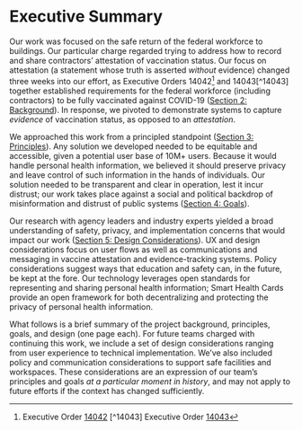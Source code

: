 # Executive Summary

Our work was focused on the safe return of the federal workforce to buildings. Our particular charge regarded trying to address how to record and share contractors’ attestation of vaccination status. Our focus on attestation (a statement whose truth is asserted *without* evidence) changed three weeks into our effort, as Executive Orders 14042[^14042] and 14043[^14043] together established requirements for the federal workforce (including contractors) to be fully vaccinated against COVID-19 ([Section 2: Background](/020-background.md)). In response, we pivoted to demonstrate systems to capture *evidence* of vaccination status, as opposed to an *attestation*.

We approached this work from a principled standpoint ([Section 3: Principles](/030-principles.md)). Any solution we developed needed to be equitable and accessible, given a potential user base of 10M+ users. Because it would handle personal health information, we believed it should preserve privacy and leave control of such information in the hands of individuals. Our solution needed to be transparent and clear in operation, lest it incur distrust; our work takes place against a social and political backdrop of misinformation and distrust of public systems ([Section 4: Goals](/040-goals.md)).

Our research with agency leaders and industry experts yielded a broad understanding of safety, privacy, and implementation concerns that would impact our work ([Section 5: Design Considerations](/050-design-considerations.md)). UX and design considerations focus on user flows as well as communications and messaging in vaccine attestation and evidence-tracking systems. Policy considerations suggest ways that education and safety can, in the future, be kept at the fore. Our technology leverages open standards for representing and sharing personal health information; Smart Health Cards provide an open framework for both decentralizing and protecting the privacy of personal health information.

What follows is a brief summary of the project background, principles, goals, and design (one page each). For future teams charged with continuing this work, we include a set of design considerations ranging from user experience to technical implementation. We’ve also included policy and communication considerations to support safe facilities and workspaces. These considerations are an expression of our team’s principles and goals *at a particular moment in history*, and may not apply to future efforts if the context has changed sufficiently.

[^14042]: Executive Order [14042](https://www.federalregister.gov/documents/2021/09/14/2021-19924/ensuring-adequate-covid-safety-protocols-for-federal-contractors)
[^14043] Executive Order [14043](https://www.federalregister.gov/documents/2021/09/14/2021-19927/requiring-coronavirus-disease-2019-vaccination-for-federal-employees)
